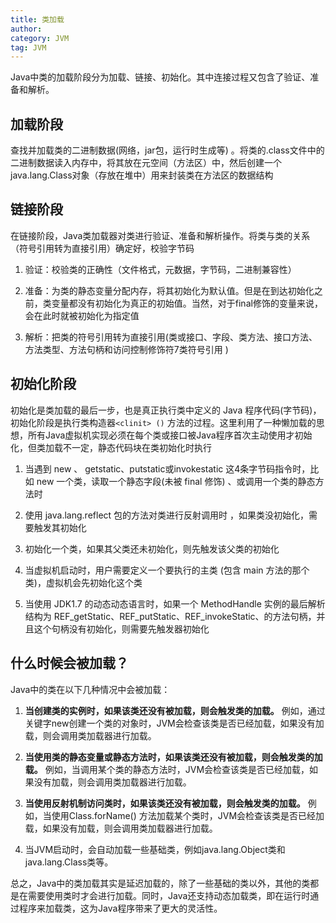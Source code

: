 ```yaml
---
title: 类加载
author:
category: JVM
tag: JVM
---
```


Java中类的加载阶段分为加载、链接、初始化。其中连接过程又包含了验证、准备和解析。

## 加载阶段

查找并加载类的二进制数据(网络，jar包，运行时生成等)
。将类的.class文件中的二进制数据读入内存中，将其放在元空间（方法区）中，然后创建一个java.lang.Class对象（存放在堆中）用来封装类在方法区的数据结构

## 链接阶段

在链接阶段，Java类加载器对类进行验证、准备和解析操作。将类与类的关系（符号引用转为直接引用）确定好，校验字节码

1. 验证：校验类的正确性（文件格式，元数据，字节码，二进制兼容性）

2. 准备：为类的静态变量分配内存，将其初始化为默认值。但是在到达初始化之前，类变量都没有初始化为真正的初始值。当然，对于final修饰的变量来说，会在此时就被初始化为指定值

3. 解析：把类的符号引用转为直接引用(类或接口、字段、类方法、接口方法、方法类型、方法句柄和访问控制修饰符7类符号引用 )

## 初始化阶段

初始化是类加载的最后一步，也是真正执行类中定义的 Java 程序代码(字节码)，初始化阶段是执行类构造器`<clinit> ()`
方法的过程。这里利用了一种懒加载的思想，所有Java虚拟机实现必须在每个类或接口被Java程序首次主动使用才初始化，但类加载不一定，静态代码块在类初始化时执行

1. 当遇到 new 、 getstatic、putstatic或invokestatic 这4条字节码指令时，比如 new 一个类，读取一个静态字段(未被 final 修饰)
   、或调用一个类的静态方法时
2. 使用 java.lang.reflect 包的方法对类进行反射调用时 ，如果类没初始化，需要触发其初始化
3. 初始化一个类，如果其父类还未初始化，则先触发该父类的初始化
4. 当虚拟机启动时，用户需要定义一个要执行的主类 (包含 main 方法的那个类)，虚拟机会先初始化这个类

5. 当使用 JDK1.7 的动态动态语言时，如果一个 MethodHandle 实例的最后解析结构为
   REF_getStatic、REF_putStatic、REF_invokeStatic、的方法句柄，并且这个句柄没有初始化，则需要先触发器初始化

## 什么时候会被加载？

Java中的类在以下几种情况中会被加载：

1. **当创建类的实例时，如果该类还没有被加载，则会触发类的加载。** 例如，通过关键字new创建一个类的对象时，JVM会检查该类是否已经加载，如果没有加载，则会调用类加载器进行加载。

2. **当使用类的静态变量或静态方法时，如果该类还没有被加载，则会触发类的加载。**
   例如，当调用某个类的静态方法时，JVM会检查该类是否已经加载，如果没有加载，则会调用类加载器进行加载。

3. **当使用反射机制访问类时，如果该类还没有被加载，则会触发类的加载。** 例如，当使用Class.forName()
   方法加载某个类时，JVM会检查该类是否已经加载，如果没有加载，则会调用类加载器进行加载。

4. 当JVM启动时，会自动加载一些基础类，例如java.lang.Object类和java.lang.Class类等。

总之，Java中的类加载其实是延迟加载的，除了一些基础的类以外，其他的类都是在需要使用类时才会进行加载。同时，Java还支持动态加载类，即在运行时通过程序来加载类，这为Java程序带来了更大的灵活性。
